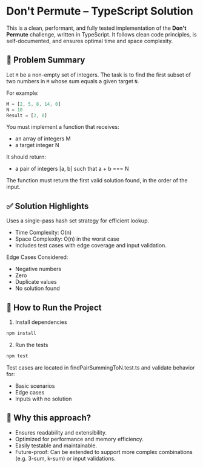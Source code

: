 # Don't Permute – TypeScript Solution

This is a clean, performant, and fully tested implementation of the **Don't Permute** challenge, written in TypeScript. It follows clean code principles, is self-documented, and ensures optimal time and space complexity.

## 🧠 Problem Summary

Let `M` be a non-empty set of integers. The task is to find the first subset of two numbers in `M` whose sum equals a given target `N`.

For example:

```ts
M = [2, 5, 8, 14, 0]
N = 10
Result = [2, 8]
```

You must implement a function that receives:
- an array of integers M
- a target integer N

It should return:
- a pair of integers [a, b] such that a + b === N

The function must return the first valid solution found, in the order of the input.

## ✅ Solution Highlights
Uses a single-pass hash set strategy for efficient lookup.

- Time Complexity: O(n)
- Space Complexity: O(n) in the worst case
- Includes test cases with edge coverage and input validation.

Edge Cases Considered:
- Negative numbers
- Zero
- Duplicate values
- No solution found

## 🔧 How to Run the Project

1. Install dependencies

```bash
npm install
```

2. Run the tests

```bash
npm test
```

Test cases are located in findPairSummingToN.test.ts and validate behavior for:
- Basic scenarios
- Edge cases
- Inputs with no solution

## 🚀 Why this approach?
- Ensures readability and extensibility.
- Optimized for performance and memory efficiency.
- Easily testable and maintainable.
- Future-proof: Can be extended to support more complex combinations (e.g. 3-sum, k-sum) or input validations.
